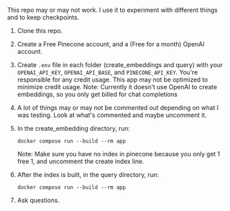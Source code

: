 This repo may or may not work. I use it to experiment with different things and to keep checkpoints.

1. Clone this repo.

2. Create a Free Pinecone account, and a (Free for a month) OpenAI account.

3. Create `.env` file in each folder (create_embeddings and query) with your `OPENAI_API_KEY`, `OPENAI_API_BASE`, and `PINECONE_API_KEY`.
   You're responsible for any credit usage. This app may not be optimized to minimize credit usage.
   Note: Currently it doesn't use OpenAI to create embeddings, so you only get billed for chat completions

4. A lot of things may or may not be commented out depending on what I was testing. Look at what's commented and maybe uncomment it.

5. In the create_embedding directory, run:
   ```
   docker compose run --build --rm app
   ```
   Note: Make sure you have no index in pinecone because you only get 1 free 1, and uncomment the create index line.

6. After the index is built, in the query directory, run:
   ```
   docker compose run --build --rm app
   ```
7. Ask questions.